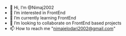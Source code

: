 - 👋 Hi, I’m @Nimaj2002
- 👀 I’m interested in FrontEnd
- 🌱 I’m currently learning FrontEnd
- 💞️ I’m looking to collaborate on FrontEnd based projects
- 📫 How to reach me "nimajelodari2002@gmail.com"

<!---
Nimaj2002/Nimaj2002 is a ✨ special ✨ repository because its `README.md` (this file) appears on your GitHub profile.
You can click the Preview link to take a look at your changes.
--->
